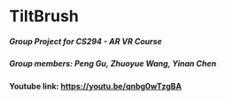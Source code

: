 # TiltBrush

##### Group Project for CS294 - AR VR Course
##### Group members: Peng Gu, Zhuoyue Wang, Yinan Chen

#### Youtube link: https://youtu.be/qnbg0wTzgBA
